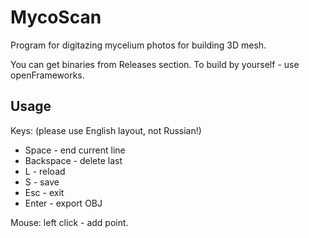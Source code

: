 # MycoScan
Program for digitazing mycelium photos for building 3D mesh.

You can get binaries from Releases section.
To build by yourself - use openFrameworks.

## Usage
Keys: (please use English layout, not Russian!)

* Space - end current line
* Backspace - delete last
* L - reload
* S - save
* Esc - exit
* Enter - export OBJ

Mouse: left click - add point.

